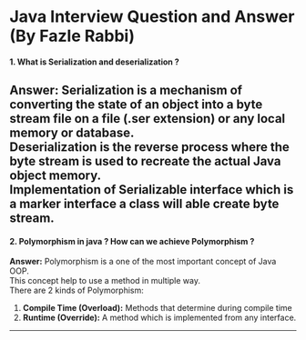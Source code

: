 # Java Interview Question and Answer (By Fazle Rabbi)
#### 1. What is Serialization and deserialization ?<br>
**Answer:**
Serialization is a mechanism of converting the state of an object into a byte stream file on a file (.ser extension) or any local memory or database.<br>
Deserialization is the reverse process where the byte stream is used to recreate the actual Java object memory.<br>
Implementation of Serializable interface which is a marker interface a class will able create byte stream.
-----------------------------
#### 2. Polymorphism  in java ? How can we achieve Polymorphism  ?<br>
**Answer:**
Polymorphism is a one of the most important concept of Java OOP.<br>
This concept help to use a method in multiple way.<br>
There are 2 kinds of Polymorphism:
1. **Compile Time (Overload):** Methods that determine during compile time
2. **Runtime (Override):** A method which is implemented from any interface.
------------------------------


